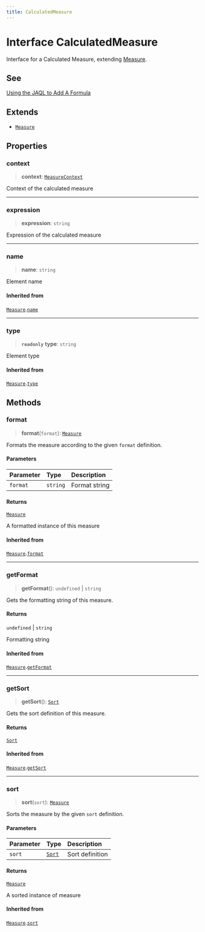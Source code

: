 ```yaml
---
title: CalculatedMeasure
---
```


# Interface CalculatedMeasure

Interface for a Calculated Measure, extending [Measure](interface.Measure.md).

## See

[Using the JAQL to Add A Formula](https://sisense.dev/guides/querying/useJaql/#step-7-adding-a-formula)

## Extends

- [`Measure`](interface.Measure.md)

## Properties

### context

> **context**: [`MeasureContext`](interface.MeasureContext.md)

Context of the calculated measure

***

### expression

> **expression**: `string`

Expression of the calculated measure

***

### name

> **name**: `string`

Element name

#### Inherited from

[`Measure`](interface.Measure.md).[`name`](interface.Measure.md#name)

***

### type

> **`readonly`** **type**: `string`

Element type

#### Inherited from

[`Measure`](interface.Measure.md).[`type`](interface.Measure.md#type)

## Methods

### format

> **format**(`format`): [`Measure`](interface.Measure.md)

Formats the measure according to the given `format` definition.

#### Parameters

| Parameter | Type | Description |
| :------ | :------ | :------ |
| `format` | `string` | Format string |

#### Returns

[`Measure`](interface.Measure.md)

A formatted instance of this measure

#### Inherited from

[`Measure`](interface.Measure.md).[`format`](interface.Measure.md#format)

***

### getFormat

> **getFormat**(): `undefined` \| `string`

Gets the formatting string of this measure.

#### Returns

`undefined` \| `string`

Formatting string

#### Inherited from

[`Measure`](interface.Measure.md).[`getFormat`](interface.Measure.md#getformat)

***

### getSort

> **getSort**(): [`Sort`](../enumerations/enumeration.Sort.md)

Gets the sort definition of this measure.

#### Returns

[`Sort`](../enumerations/enumeration.Sort.md)

#### Inherited from

[`Measure`](interface.Measure.md).[`getSort`](interface.Measure.md#getsort)

***

### sort

> **sort**(`sort`): [`Measure`](interface.Measure.md)

Sorts the measure by the given `sort` definition.

#### Parameters

| Parameter | Type | Description |
| :------ | :------ | :------ |
| `sort` | [`Sort`](../enumerations/enumeration.Sort.md) | Sort definition |

#### Returns

[`Measure`](interface.Measure.md)

A sorted instance of measure

#### Inherited from

[`Measure`](interface.Measure.md).[`sort`](interface.Measure.md#sort)
